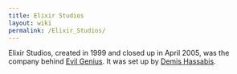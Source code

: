 ```yaml
---
title: Elixir Studios
layout: wiki
permalink: /Elixir_Studios/
---
```


Elixir Studios, created in 1999 and closed up in April 2005, was the
company behind [Evil Genius](/Evil_Genius "wikilink"). It was set up by
[Demis Hassabis](/Demis_Hassabis "wikilink").